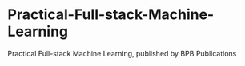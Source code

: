 # Practical-Full-stack-Machine-Learning
Practical Full-stack Machine Learning, published by BPB Publications
